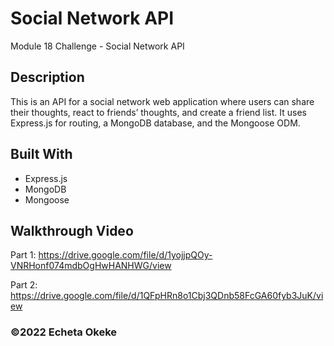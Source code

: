 # Social Network API
Module 18 Challenge - Social Network API

## Description
This is an API for a social network web application where users can share their thoughts, react to friends’ thoughts, and create a friend list. It uses Express.js for routing, a MongoDB database, and the Mongoose ODM. 

## Built With
* Express.js
* MongoDB
* Mongoose

## Walkthrough Video
Part 1: https://drive.google.com/file/d/1yojjpQOy-VNRHonf074mdbOgHwHANHWG/view

Part 2: https://drive.google.com/file/d/1QFpHRn8o1Cbj3QDnb58FcGA60fyb3JuK/view



### ©️2022 Echeta Okeke

